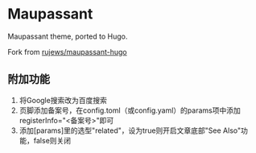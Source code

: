 # Maupassant
Maupassant theme, ported to Hugo.

Fork from [rujews/maupassant-hugo](https://github.com/rujews/maupassant-hugo)

## 附加功能

1. 将Google搜索改为百度搜索
2. 页脚添加备案号，在config.toml（或config.yaml）的params项中添加 registerInfo="<备案号>"即可
3. 添加[params]里的选型"related"，设为true则开启文章底部"See Also"功能，false则关闭

